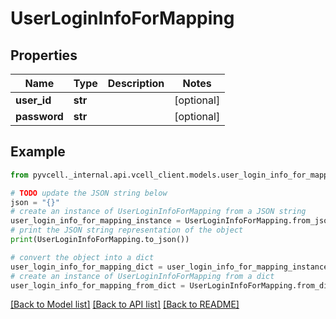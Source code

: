 # UserLoginInfoForMapping

## Properties

| Name         | Type    | Description | Notes      |
| ------------ | ------- | ----------- | ---------- |
| **user_id**  | **str** |             | [optional] |
| **password** | **str** |             | [optional] |

## Example

```python
from pyvcell._internal.api.vcell_client.models.user_login_info_for_mapping import UserLoginInfoForMapping

# TODO update the JSON string below
json = "{}"
# create an instance of UserLoginInfoForMapping from a JSON string
user_login_info_for_mapping_instance = UserLoginInfoForMapping.from_json(json)
# print the JSON string representation of the object
print(UserLoginInfoForMapping.to_json())

# convert the object into a dict
user_login_info_for_mapping_dict = user_login_info_for_mapping_instance.to_dict()
# create an instance of UserLoginInfoForMapping from a dict
user_login_info_for_mapping_from_dict = UserLoginInfoForMapping.from_dict(user_login_info_for_mapping_dict)
```

[[Back to Model list]](../README.md#documentation-for-models) [[Back to API list]](../README.md#documentation-for-api-endpoints) [[Back to README]](../README.md)
